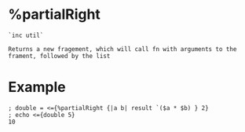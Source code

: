 # %partialRight <fn> <list>

	`inc util`

	Returns a new fragement, which will call fn with arguments to the frament, followed by the list

# Example

```
; double = <={%partialRight {|a b| result `($a * $b) } 2}
; echo <={double 5}
10
```
